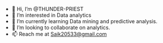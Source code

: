 - 👋 Hi, I’m @THUNDER-PRIEST
- 👀 I’m interested in Data analytics
- 🌱 I’m currently learning Data mining and predictive analysis. 
- 💞️ I’m looking to collaborate on analytics. 
- 📫 Reach me at Saik20533@gmail.com

<!---
THUNDER-PRIEST/THUNDER-PRIEST is a ✨ special ✨ repository because its `README.md` (this file) appears on your GitHub profile.
You can click the Preview link to take a look at your changes.
--->
